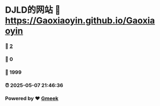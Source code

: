# DJLD的网站 :link: https://Gaoxiaoyin.github.io/Gaoxiaoyin 
### :page_facing_up: [2](https://Gaoxiaoyin.github.io/Gaoxiaoyin/tag.html) 
### :speech_balloon: 0 
### :hibiscus: 1999 
### :alarm_clock: 2025-05-07 21:46:36 
### Powered by :heart: [Gmeek](https://github.com/Meekdai/Gmeek)
